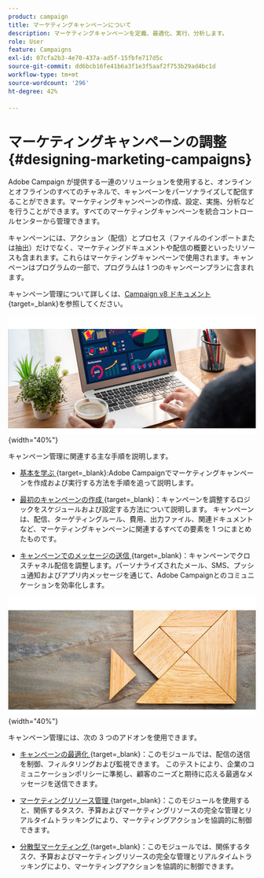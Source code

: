 ```yaml
---
product: campaign
title: マーケティングキャンペーンについて
description: マーケティングキャンペーンを定義、最適化、実行、分析します。
role: User
feature: Campaigns
exl-id: 07cfa2b3-4e70-437a-ad5f-15fbfe717d5c
source-git-commit: dd6bcb16fe41b6a3f1e3f5aaf2f753b29ad4bc1d
workflow-type: tm+mt
source-wordcount: '296'
ht-degree: 42%

---
```


# マーケティングキャンペーンの調整{#designing-marketing-campaigns}

Adobe Campaign が提供する一連のソリューションを使用すると、オンラインとオフラインのすべてのチャネルで、キャンペーンをパーソナライズして配信することができます。マーケティングキャンペーンの作成、設定、実施、分析などを行うことができます。すべてのマーケティングキャンペーンを統合コントロールセンターから管理できます。

キャンペーンには、アクション（配信）とプロセス（ファイルのインポートまたは抽出）だけでなく、マーケティングドキュメントや配信の概要といったリソースも含まれます。これらはマーケティングキャンペーンで使用されます。キャンペーンはプログラムの一部で、プログラムは 1 つのキャンペーンプランに含まれます。

キャンペーン管理について詳しくは、[Campaign v8 ドキュメント](https://experienceleague.adobe.com/docs/campaign/campaign-v8/campaigns/campaigns.html?lang=ja){target=_blank}を参照してください。

![](assets/do-not-localize/campaign.jpg){width="40%"}

キャンペーン管理に関連する主な手順を説明します。

* [ 基本を学ぶ ](https://experienceleague.adobe.com/docs/campaign/automation/campaign-orchestration/set-up-campaigns.html?lang=ja){target=_blank}:Adobe Campaignでマーケティングキャンペーンを作成および実行する方法を手順を追って説明します。

* [ 最初のキャンペーンの作成 ](https://experienceleague.adobe.com/docs/campaign/automation/campaign-orchestration/marketing-campaign-create.html?lang=ja){target=_blank}：キャンペーンを調整するロジックをスケジュールおよび設定する方法について説明します。 キャンペーンは、配信、ターゲティングルール、費用、出力ファイル、関連ドキュメントなど、マーケティングキャンペーンに関連するすべての要素を 1 つにまとめたものです。

* [ キャンペーンでのメッセージの送信 ](https://experienceleague.adobe.com/docs/campaign/automation/campaign-orchestration/marketing-campaign-deliveries.html?lang=ja){target=_blank}：キャンペーンでクロスチャネル配信を調整します。パーソナライズされたメール、SMS、プッシュ通知およびアプリ内メッセージを通じて、Adobe Campaignとのコミュニケーションを効率化します。

![](assets/do-not-localize/add-on.jpg){width="40%"}

キャンペーン管理には、次の 3 つのアドオンを使用できます。

* [ キャンペーンの最適化 ](https://experienceleague.adobe.com/docs/campaign/automation/campaign-optimization/campaign-typologies.html?lang=ja){target=_blank}：このモジュールでは、配信の送信を制御、フィルタリングおよび監視できます。 このテストにより、企業のコミュニケーションポリシーに準拠し、顧客のニーズと期待に応える最適なメッセージを送信できます。

* [ マーケティングリソース管理 ](https://experienceleague.adobe.com/docs/campaign/automation/mrm/about-marketing-resource-management.html?lang=ja){target=_blank}：このモジュールを使用すると、関係するタスク、予算およびマーケティングリソースの完全な管理とリアルタイムトラッキングにより、マーケティングアクションを協調的に制御できます。

* [ 分散型マーケティング ](https://experienceleague.adobe.com/docs/campaign/automation/distributed-marketing/about-distributed-marketing.html?lang=ja){target=_blank}：このモジュールでは、関係するタスク、予算およびマーケティングリソースの完全な管理とリアルタイムトラッキングにより、マーケティングアクションを協調的に制御できます。

<!--

Adobe Campaign lets you define, optimize, execute and analyze communications and marketing campaigns. Adobe Campaign acts like a unified order and execution center for marketing strategies. For more on this, refer to [Access campaigns](../../distributed/using/accessing-campaigns.md) and [Create marketing campaigns](../../campaign/using/setting-up-marketing-campaigns.md).

In addition, the **Marketing Resource Management (MRM)** module lets you control marketing actions in a collaborative mode by providing complete management and real-time tracking of the tasks, budgets and marketing resources involved. The Marketing Resource Management lets you optimize and regulate the management of internal and external processes, resources and marketing campaigns, as well as third party relations (agencies, printers, etc.). For more on this, refer to [this section](../../mrm/using/about-marketing-resource-management.md).

>[!NOTE]
>
>For more on the Adobe Campaign core functionalities, refer t [this section](../../platform/using/about-adobe-campaign-classic.md) section.  
>Capabilities related to population targeting, message personalization and message delivery on the various channels are detailed in [this section](../../delivery/using/steps-about-delivery-creation-steps.md).

![](assets/do-not-localize/how-to-video.png) [Discover marketing campaigns keys concepts in video](#video)

## Core concepts {#core-concepts}

The following concepts need to be known in the context of Campaign:

* **Campaign**

  A campaign centralizes all the elements related to a marketing campaign: deliveries, targeting rules, costs, export files, related documents, etc. Each campaign is attached to a program.

  For more on this, refer to [Adding a campaign](../../campaign/using/setting-up-marketing-campaigns.md#adding-a-campaign).

* **Program**

  A program lets you define marketing actions for a calendar period: launch, canvassing, loyalty, etc. Each program contains campaigns linked to a calendar, which provides an overall view.

* **Plan**

  The marketing plan can contain multiple programs. It is linked to a calendar period, has an allocated budget and can also be linked up to documents and objectives.

  For more on this, refer to [Campaign calendar](../../campaign/using/accessing-marketing-campaigns.md#campaign-calendar).

* **Workflow**

  A campaign workflow contains the same activities as for all workflows but is specific to the campaign. It enables you to create and configure deliveries for all available channels.

  For more on this, refer to [this section](../../campaign/using/marketing-campaign-deliveries.md#building-the-main-target-in-a-workflow).

* **Objectives**

  Within the campaign, program or plan, you can state a list of objectives. These are quantified values to be reached. At the end of the campaign, program or plan, the MRM module lets you compare the objectives and results in dedicated reports.

* **Delivery outline**

  A delivery outline is a structured description of a delivery. Every delivery can refer to a delivery outline which contains, for example, the related offers, documents to be attached, or a link to stores. An offer can be referenced in the delivery according to the delivery outline selected.

  For more on this, refer to [this section](../../campaign/using/marketing-campaign-deliveries.md#associating-and-structuring-resources-linked-via-a-delivery-outline).

## Tutorial {#video}

This video presents the key concepts of marketing campaigns.

>[!VIDEO](https://video.tv.adobe.com/v/35131?quality=12)

Additional Campaign Classic how-to videos are available [here](https://experienceleague.adobe.com/docs/campaign-classic-learn/tutorials/overview.html).

-->